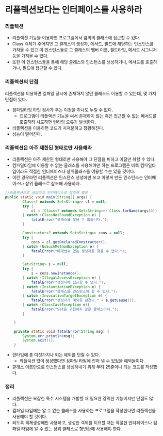 # 리플렉션보다는 인터페이스를 사용하라

### 리플렉션

- 리플렉션 기능을 이용하면 프로그램에서 임의의 클래스에 접근할 수 있다.
- Class 객체가 주어지면 그 클래스의 생성자, 메서드, 필드에 해당하는 인스턴스를 가져올 수 있고 이 인스턴스들로 그 클래스의 멤버 이름, 필드타입, 메서드 시그니처 등을 가져올 수 있다.
- 또한 이 인스턴스들을 통해 해당 클래스의 인스턴스를 생성하거나, 메서드를 호출하거나, 필드에 접근할 수 있다.



### 리플렉션의 단점

리플렉션을 이용하면 컴파일 당시에 존재하지 않던 클래스도 이용할 수 있는데, 몇 가지 단점이 있다.

- 컴파일타임 타입 검사가 주는 이점을 하나도 누릴 수 없다.
  - 프로그램이 리플렉션 기능을 써서 존재하지 않는 혹은 접근할 수 없는 메서드를 호출하려 시도하면 런타임 오류가 발생한다.
- 리플렉션을 이용하면 코드가 지저분하고 장황해진다.
- 성능이 떨어진다.



### 리플렉션은 아주 제한된 형태로만 사용해라

- 리플렉션은 아주 제한된 형태로만 사용해야 그 단점을 피하고 이점만 취할 수 있다.
- 컴파일타임에 이용할 수 없는 클래스를 사용해야만 하는 프로그램은 비록 컴파일타임이라도 적절한 인터페이스나 상위클래스를 이용할 수는 있을 것이다.
- 이런 경우라면 리플렉션은 인스턴스 생성에만 쓰고 이렇게 만든 인스턴스는 인터페이스나 상위 클래스로 참조해 사용하자.

```java
//리플렉션으로 생성하고 인터페이스로 참조해 활용
public static void main(String[] args) {
        Class<? extends Set<String>> cl = null;
        try {
            cl = (Class<? extends Set<String>>) Class.forName(args[0]);
        } catch (ClassNotFoundException e) {
            fatalError("클래스를 찾을 수 없습니다.");
        }

        Constructor<? extends Set<String>> cons = null;
        try {
            cons = cl.getDeclaredConstructor();
        } catch (NoSuchMethodException e) {
            fatalError("매개변수 없는 생성자를 찾을 수 없다.");
        }

        Set<String> s = null;
        try {
            s = cons.newInstance();
        } catch (IllegalAccessException e) {
            fatalError("생성자에 접근할 수 없다.");
        } catch (InstantiationException e) {
            fatalError("클래스를 인스턴스화 할 수 없다.");
        } catch (InvocationTargetException e) {
            fatalError("생성자가 예외를 던졌다." + e.getCause());
        } catch (ClassCastException e){
            fatalError("Set을 구현하지 않은 클래스이다.");
        }

    }

    private static void fatalError(String msg) {
        System.err.println(msg);
        System.exit(1);
    }
```

- 런타임에 총 여섯가지나 되는 예외를 던질 수 있다.
  - 리플렉션 없이 생성했다면 컴파일 타임에 잡아 낼 수 있었을 예외들이다.
- 클래스 이름만으로 인스턴스를 생성해내기 위해 무려 25줄이나 되는 코드를 작성했다.



### 정리

- 리플렉션은 복잡한 특수 시스템을 개발할 때 필요한 강력한 기능이지만 단점도 많다.
- 컴파일 타임에는 알 수 없는 클래스를 사용하는 프로그램을 작성한다면 리플렉션을 사용해야 할 것이다.
- 되도록 객체생성에만 사용하고, 생성한 객체를 이요할 때는 적절한 인터페이스나 컴파일 타임에 알 수 있는 상위 클래스로 형변환해 사용해야 한다.

